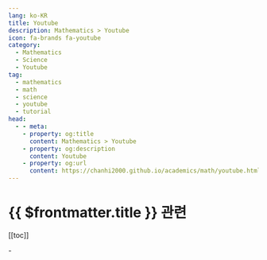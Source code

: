 ```yaml
---
lang: ko-KR
title: Youtube
description: Mathematics > Youtube
icon: fa-brands fa-youtube
category: 
  - Mathematics 
  - Science
  - Youtube
tag:
  - mathematics
  - math
  - science
  - youtube
  - tutorial
head:
  - - meta:
    - property: og:title
      content: Mathematics > Youtube
    - property: og:description
      content: Youtube
    - property: og:url
      content: https://chanhi2000.github.io/academics/math/youtube.html
---
```


# {{ $frontmatter.title }} 관련

[[toc]]

<MyYouTubeItems jsonName="yu-PrimeNewtons" /><!-- Prime Newtons -->
<MyYouTubeItems jsonName="yu-3blue1brown" /><!-- 3Blue1Brown -->
<MyYouTubeItems jsonName="yu-3Blue1BrownKR" /><!-- 3Blue1Brown 한국어 -->
<MyYouTubeItems jsonName="yu-12math" /><!-- 12 Math -->
<MyYouTubeItems jsonName="yu-Unrealscience" /><!-- 안될과학 Unrealscience -->
<MyYouTubeItems jsonName="yu-RelearnMath" /><!-- RTeach -->
<MyYouTubeItems jsonName="yu-kafa46" /><!-- 소프트웨어 꼰대 강의 -->
<MyYouTubeItems jsonName="yu-ray_math" /> <!-- Ray 수학 -->
<MyYouTubeItems jsonName="yu-Eigensteve" /><!-- Steve Brunton -->
<MyYouTubeItems jsonName="yu-lsy_math" /><!-- 이상엽Math -->
<MyYouTubeItems jsonName="yu-bizchoi" /><!-- 최대표TV -->
<MyYouTubeItems jsonName="yu-PieterAbbeel" /><!-- Pieter Abbeel -->
<MyYouTubeItems jsonName="yu-TheOrganicChemistryTutor" /><!-- The Organic Chemistry Tutor -->
<MyYouTubeItems jsonName="yu-Domotro" /><!-- Domotro from Combo Class -->
<MyYouTubeItems jsonName="yu-selpain" /><!-- 셀파컴퓨터회계학원 -->
<MyYouTubeItems jsonName="yu-onlineMathsTV" /><!-- OnlineMaths TV -->
<MyYouTubeItems jsonName="yu-EPASSKOREA" /><!-- EPASSKOREA -->
<MyYouTubeItems jsonName="yu-AndyMath" /><!-- Andy Math -->
<MyYouTubeItems jsonName="yu-YaleCourses" /><!-- YaleCourses -->
<MyYouTubeItems jsonName="yu-tambuwalmathsclass" /><!-- Tambuwal Maths Class -->
<MyYouTubeItems jsonName="yu-very-normal" /><!-- Very Normal -->
<MyYouTubeItems jsonName="yu-AplusB7" /><!-- AplusB -->
<MyYouTubeItems jsonName="yu-blackpenredpen" /><!-- blackpenredpen -->
<MyYouTubeItems jsonName="yu-1minMathScience" /><!-- 1분영국수학과학 -->
<MyYouTubeItems jsonName="yu-suhakham" /><!-- 더수학함 -->
<MyYouTubeItems jsonName="yu-SpanningTree" /><!-- Spanning Tree -->
<MyYouTubeItems jsonName="yu-veritasium" /><!-- Veritasium -->
<MyYouTubeItems jsonName="yu-electric_revolution" /><!-- 전기혁명 -->
<MyYouTubeItems jsonName="yu-chemophilia" /><!-- 화학하악 -->
<MyYouTubeItems jsonName="yu-stanfordonline" /><!-- Stanford Online -->
<MyYouTubeItems jsonName="yu-Minoschanel" /><!-- Minos -->
<MyYouTubeItems jsonName="yu-AddOhms" /><!-- AddOhms -->
<MyYouTubeItems jsonName="yu-Science_Fish" /><!-- 수상한생선 Life Science -->
<MyYouTubeItems jsonName="yu-scibrother" /><!-- Sci-bro -->
<MyYouTubeItems jsonName="yu-user-ln8wt6uz7i" /><!-- 풀리는 수학 - 풀리 -->
<MyYouTubeItems jsonName="yu-PrimerBlobs" /><!-- Primer -->
<MyYouTubeItems jsonName="yu-abantu_AI" /><!-- 아반투 (인공지능 및 안드로이드 강의) -->-
<MyYouTubeItems jsonName="yu-geekblekr" /><!-- 긱블 Geekble -->
<MyYouTubeItems jsonName="yu-yisrisri_math" /><!-- 너도 아는 수학 -->
<MyYouTubeItems jsonName="yu-TheMathSorcerer" /><!-- The Math Sorcerer -->
<MyYouTubeItems jsonName="yu-EpsilonDeltaMain" /><!-- EpsilonDelta -->
<MyYouTubeItems jsonName="yu-ToposInstitute" /><!-- Topos Institute -->

<TagLinks />